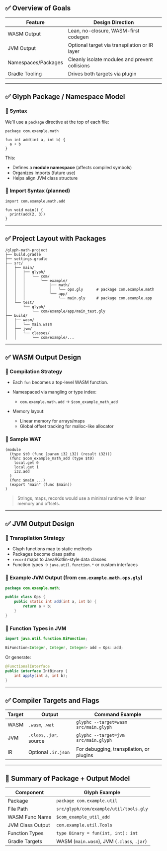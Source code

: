 

## ✅ Overview of Goals

| Feature             | Design Direction                               |
| ------------------- | ---------------------------------------------- |
| WASM Output         | Lean, no-closure, WASM-first codegen           |
| JVM Output          | Optional target via transpilation or IR layer  |
| Namespaces/Packages | Cleanly isolate modules and prevent collisions |
| Gradle Tooling      | Drives both targets via plugin                 |

---

## ✅ Glyph Package / Namespace Model

### 🔹 Syntax

We’ll use a `package` directive at the top of each file:

```glyph
package com.example.math

fun int add(int a, int b) {
  a + b
}
```

This:

* Defines a **module namespace** (affects compiled symbols)
* Organizes imports (future use)
* Helps align JVM class structure

### 🔹 Import Syntax (planned)

```glyph
import com.example.math.add

fun void main() {
  print(add(2, 3))
}
```

---

## ✅ Project Layout with Packages

```
/glyph-math-project
├── build.gradle
├── settings.gradle
├── src/
│   ├── main/
│   │   ├── glyph/
│   │   │   └── com/
│   │   │       └── example/
│   │   │           ├── math/
│   │   │           │   └── ops.gly      # package com.example.math
│   │   │           └── app/
│   │   │               └── main.gly     # package com.example.app
│   └── test/
│       └── glyph/
│           └── com/example/app/main_test.gly
├── build/
│   ├── wasm/
│   │   └── main.wasm
│   ├── jvm/
│   │   └── classes/
│   │       └── com/example/...
```

---

## ✅ WASM Output Design

### 🔹 Compilation Strategy

* Each `fun` becomes a top-level WASM function.
* Namespaced via mangling or type index:

    * `com.example.math.add` → `$com_example_math_add`
* Memory layout:

    * Linear memory for arrays/maps
    * Global offset tracking for malloc-like allocator

### 🔹 Sample WAT

```wasm
(module
  (type $t0 (func (param i32 i32) (result i32)))
  (func $com_example_math_add (type $t0)
    local.get 0
    local.get 1
    i32.add
  )
  (func $main ...)
  (export "main" (func $main))
)
```

> Strings, maps, records would use a minimal runtime with linear memory and offsets.

---

## ✅ JVM Output Design

### 🔹 Transpilation Strategy

* Glyph functions map to static methods
* Packages become class paths
* `record` maps to Java/Kotlin-style data classes
* Function types → `java.util.function.*` or custom interfaces

### 🔹 Example JVM Output (from `com.example.math.ops.gly`)

```java
package com.example.math;

public class Ops {
    public static int add(int a, int b) {
        return a + b;
    }
}
```

### 🔹 Function Types in JVM

```java
import java.util.function.BiFunction;

BiFunction<Integer, Integer, Integer> add = Ops::add;
```

Or generate:

```java
@FunctionalInterface
public interface IntBinary {
    int apply(int a, int b);
}
```

---

## ✅ Compiler Targets and Flags

| Target | Output                   | Command Example                          |
| ------ | ------------------------ | ---------------------------------------- |
| WASM   | `.wasm`, `.wat`          | `glyphc --target=wasm src/main.glyph`    |
| JVM    | `.class`, `.jar`, source | `glyphc --target=jvm src/main.glyph`     |
| IR     | Optional `.ir.json`      | For debugging, transpilation, or plugins |

---

## 🧾 Summary of Package + Output Model

| Component        | Glyph Example                              |
| ---------------- | ------------------------------------------ |
| Package          | `package com.example.util`                 |
| File Path        | `src/glyph/com/example/util/tools.gly`     |
| WASM Func Name   | `$com_example_util_add`                    |
| JVM Class Output | `com.example.util.Tools`                   |
| Function Types   | `type Binary = fun(int, int): int`         |
| Gradle Targets   | WASM (`main.wasm`), JVM (`.class`, `.jar`) |


